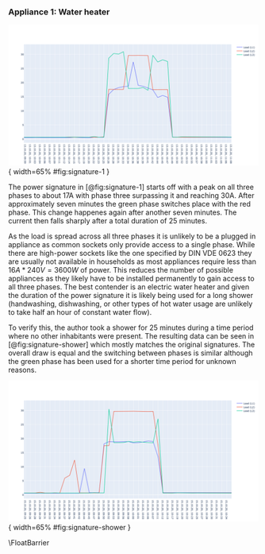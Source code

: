 ### Appliance 1: Water heater

![Captured power signature 1](src/images/Heater.png){ width=65% #fig:signature-1 }

The power signature in [@fig:signature-1] starts off with a peak on all three phases to about 17A with phase three surpassing it and reaching 30A. After approximately seven minutes the green phase switches place with the red phase. This change happenes again after another seven minutes. The current then falls sharply after a total duration of 25 minutes.

As the load is spread across all three phases it is unlikely to be a plugged in appliance as common sockets only provide access to a single phase. While there are high-power sockets like the one specified by DIN VDE 0623 they are usually not available in households as most appliances require less than $16A * 240V = 3600W$ of power. This reduces the number of possible appliances as they likely have to be installed permanently to gain access to all three phases. The best contender is an electric water heater and given the duration of the power signature it is likely being used for a long shower (handwashing, dishwashing, or other types of hot water usage are unlikely to take half an hour of constant water flow).

To verify this, the author took a shower for 25 minutes during a time period where no other inhabitants were present. The resulting data can be seen in [@fig:signature-shower] which mostly matches the original signatures. The overall draw is equal and the switching between phases is similar although the green phase has been used for a shorter time period for unknown reasons.

![Water heater signature](src/images/Heater-confirmation.png){ width=65% #fig:signature-shower }

\FloatBarrier
